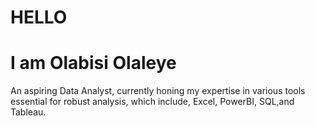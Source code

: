 # HELLO
# I am Olabisi Olaleye

An aspiring Data Analyst, currently honing my expertise in various tools essential for robust analysis, which include, Excel, PowerBI, SQL,and Tableau.
